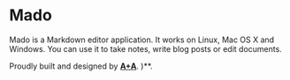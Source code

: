 Mado
====

Mado is a Markdown editor application. It works on Linux, Mac OS X and Windows. You can use it to take notes, write blog posts or edit documents.

Proudly built and designed by **[A+A](http://aplusa.io)**.
)**.
